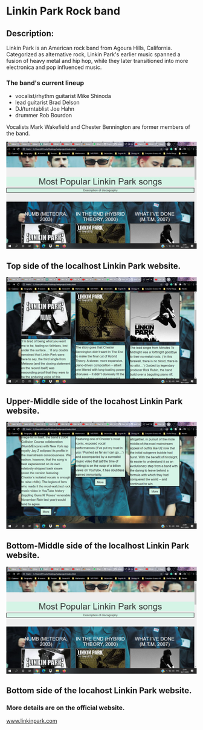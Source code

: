 # Linkin Park Rock band
## Description:
Linkin Park is an American rock band from Agoura Hills, California. Categorized as alternative rock, Linkin Park's earlier music spanned a fusion of heavy metal and hip hop, while they later transitioned into more electronica and pop influenced music.
### The band's current lineup 
* vocalist/rhythm guitarist Mike Shinoda
* lead guitarist Brad Delson
* DJ/turntablist Joe Hahn
* drummer Rob Bourdon

Vocalists Mark Wakefield and Chester Bennington are former members of the band.

<img src="Website%20screenshots/Top%20screenshot.png">

## Top side of the localhost Linkin Park website.

<img src="Website%20screenshots/mid%20screen.png">

## Upper-Middle side of the locahost Linkin Park website.

<img src="Website%20screenshots/low%20screen.png">

## Bottom-Middle side of the localhost Linkin Park website.

<img src="Website%20screenshots/bottom%20screen.png">

## Bottom side of the locahost Linkin Park website.

### More details are on the official website.
www.linkinpark.com
